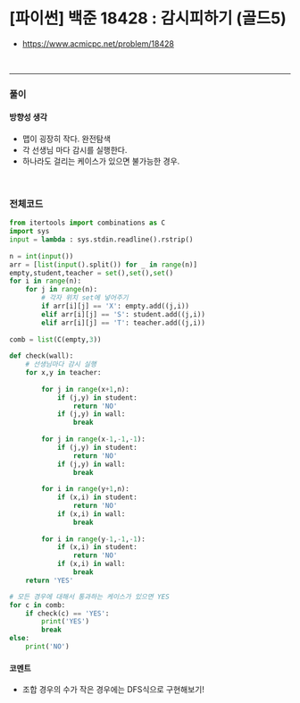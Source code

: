 # **\[파이썬\] 백준 18428 : 감시피하기 (골드5)**
* https://www.acmicpc.net/problem/18428
<br>


---

### **풀이**

#### **방향성 생각**
* 맵이 굉장히 작다. 완전탐색
* 각 선생님 마다 감시를 실행한다.
* 하나라도 걸리는 케이스가 있으면 불가능한 경우.
<br>

### **전체코드**
```python
from itertools import combinations as C
import sys
input = lambda : sys.stdin.readline().rstrip()
 
n = int(input())
arr = [list(input().split()) for _ in range(n)]
empty,student,teacher = set(),set(),set()
for i in range(n):
    for j in range(n):
        # 각자 위치 set에 넣어주기
        if arr[i][j] == 'X': empty.add((j,i))
        elif arr[i][j] == 'S': student.add((j,i))
        elif arr[i][j] == 'T': teacher.add((j,i))
 
comb = list(C(empty,3))
 
def check(wall):
    # 선생님마다 감시 실행
    for x,y in teacher:
        
        for j in range(x+1,n):
            if (j,y) in student:
                return 'NO'
            if (j,y) in wall:
                break
            
        for j in range(x-1,-1,-1):
            if (j,y) in student:
                return 'NO'
            if (j,y) in wall:
                break
            
        for i in range(y+1,n):
            if (x,i) in student:
                return 'NO'
            if (x,i) in wall:
                break
            
        for i in range(y-1,-1,-1):
            if (x,i) in student:
                return 'NO'
            if (x,i) in wall:
                break
    return 'YES'

# 모든 경우에 대해서 통과하는 케이스가 있으면 YES
for c in comb:
    if check(c) == 'YES':
        print('YES')
        break
else:
    print('NO')
```

#### **코멘트**

* 조합 경우의 수가 작은 경우에는 DFS식으로 구현해보기!